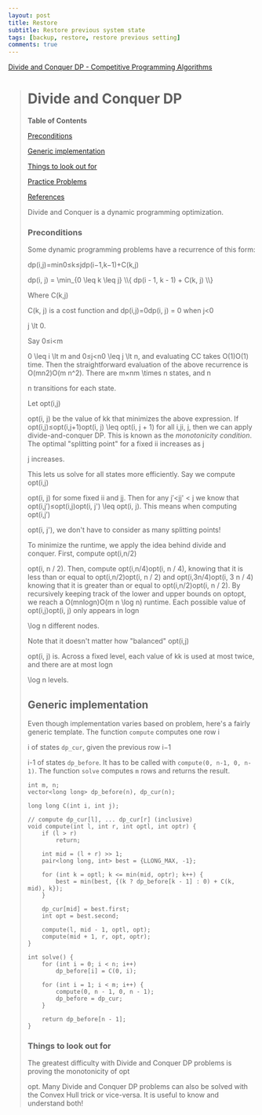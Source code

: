 ```yaml
---
layout: post
title: Restore 
subtitle: Restore previous system state
tags: [backup, restore, restore previous setting]
comments: true
---
```



[Divide and Conquer DP - Competitive Programming Algorithms](https://cp-algorithms.com/dynamic_programming/divide-and-conquer-dp.html)

> # Divide and Conquer DP
> 
> **Table of Contents**  
> 
> [Preconditions](https://cp-algorithms.com/dynamic_programming/divide-and-conquer-dp.html#toc-tgt-0)
> 
> [Generic implementation](https://cp-algorithms.com/dynamic_programming/divide-and-conquer-dp.html#toc-tgt-1)
> 
> [Things to look out for](https://cp-algorithms.com/dynamic_programming/divide-and-conquer-dp.html#toc-tgt-2)
> 
> [Practice Problems](https://cp-algorithms.com/dynamic_programming/divide-and-conquer-dp.html#toc-tgt-3)
> 
> [References](https://cp-algorithms.com/dynamic_programming/divide-and-conquer-dp.html#toc-tgt-4)
> 
> Divide and Conquer is a dynamic programming optimization.
> 
> ### Preconditions
> 
> Some dynamic programming problems have a recurrence of this form:
> 
> dp(i,j)\=min0≤k≤jdp(i−1,k−1)+C(k,j)
> 
> dp(i, j) = \\min\_{0 \\leq k \\leq j} \\\\{ dp(i - 1, k - 1) + C(k, j) \\\\}
> 
> Where C(k,j)
> 
> C(k, j) is a cost function and dp(i,j)\=0dp(i, j) = 0 when j<0
> 
> j \\lt 0.
> 
> Say 0≤i<m
> 
> 0 \\leq i \\lt m and 0≤j<n0 \\leq j \\lt n, and evaluating CC takes O(1)O(1) time. Then the straightforward evaluation of the above recurrence is O(mn2)O(m n^2). There are m×nm \\times n states, and n
> 
> n transitions for each state.
> 
> Let opt(i,j)
> 
> opt(i, j) be the value of kk that minimizes the above expression. If opt(i,j)≤opt(i,j+1)opt(i, j) \\leq opt(i, j + 1) for all i,ji, j, then we can apply divide-and-conquer DP. This is known as the _monotonicity condition_. The optimal "splitting point" for a fixed ii increases as j
> 
> j increases.
> 
> This lets us solve for all states more efficiently. Say we compute opt(i,j)
> 
> opt(i, j) for some fixed ii and jj. Then for any j′<jj' < j we know that opt(i,j′)≤opt(i,j)opt(i, j') \\leq opt(i, j). This means when computing opt(i,j′)
> 
> opt(i, j'), we don't have to consider as many splitting points!
> 
> To minimize the runtime, we apply the idea behind divide and conquer. First, compute opt(i,n/2)
> 
> opt(i, n / 2). Then, compute opt(i,n/4)opt(i, n / 4), knowing that it is less than or equal to opt(i,n/2)opt(i, n / 2) and opt(i,3n/4)opt(i, 3 n / 4) knowing that it is greater than or equal to opt(i,n/2)opt(i, n / 2). By recursively keeping track of the lower and upper bounds on optopt, we reach a O(mnlogn)O(m n \\log n) runtime. Each possible value of opt(i,j)opt(i, j) only appears in logn
> 
> \\log n different nodes.
> 
> Note that it doesn't matter how "balanced" opt(i,j)
> 
> opt(i, j) is. Across a fixed level, each value of kk is used at most twice, and there are at most logn
> 
> \\log n levels.
> 
> ## Generic implementation
> 
> Even though implementation varies based on problem, here's a fairly generic template. The function `compute` computes one row i
> 
> i of states `dp_cur`, given the previous row i−1
> 
> i-1 of states `dp_before`. It has to be called with `compute(0, n-1, 0, n-1)`. The function `solve` computes `m` rows and returns the result.
> 
>     int m, n;
>     vector<long long> dp_before(n), dp_cur(n);
>     
>     long long C(int i, int j);
>     
>     // compute dp_cur[l], ... dp_cur[r] (inclusive)
>     void compute(int l, int r, int optl, int optr) {
>         if (l > r)
>             return;
>     
>         int mid = (l + r) >> 1;
>         pair<long long, int> best = {LLONG_MAX, -1};
>     
>         for (int k = optl; k <= min(mid, optr); k++) {
>             best = min(best, {(k ? dp_before[k - 1] : 0) + C(k, mid), k});
>         }
>     
>         dp_cur[mid] = best.first;
>         int opt = best.second;
>     
>         compute(l, mid - 1, optl, opt);
>         compute(mid + 1, r, opt, optr);
>     }
>     
>     int solve() {
>         for (int i = 0; i < n; i++)
>             dp_before[i] = C(0, i);
>     
>         for (int i = 1; i < m; i++) {
>             compute(0, n - 1, 0, n - 1);
>             dp_before = dp_cur;
>         }
>     
>         return dp_before[n - 1];
>     }
>     
> 
> ### Things to look out for
> 
> The greatest difficulty with Divide and Conquer DP problems is proving the monotonicity of opt
> 
> opt. Many Divide and Conquer DP problems can also be solved with the Convex Hull trick or vice-versa. It is useful to know and understand both!